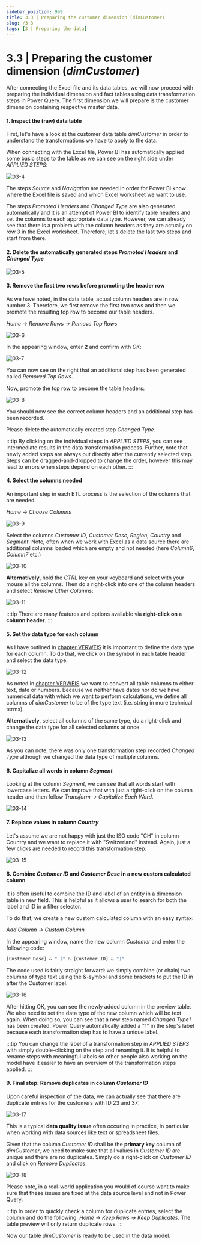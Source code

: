 ```yaml
---
sidebar_position: 999
title: 3.3 | Preparing the customer dimension (dimCustomer)
slug: /3.3
tags: [3 | Preparing the data]
---
```


# 3.3 | Preparing the customer dimension (*dimCustomer*)

After connecting the Excel file and its data tables, we will now proceed with preparing the individual dimension and fact tables using data transformation steps in Power Query. The first dimension we will prepare is the customer dimension containing respective master data.

#### 1. Inspect the (raw) data table

First, let's have a look at the customer data table *dimCustomer* in order to understand the transformations we have to apply to the data.

When connecting with the Excel file, Power BI has automatically applied some basic steps to the table as we can see on the right side under *APPLIED STEPS*:

![03-4](/img/img_book_03-4.png)

The steps *Source* and *Navigation* are needed in order for Power BI know where the Excel file is saved and which Excel worksheet we want to use.

The steps *Promoted Headers* and *Changed Type* are also generated automatically and it is an attempt of Power BI to identify table headers and set the columns to each appropriate data type. However, we can already see that there is a problem with the column headers as they are actually on row 3 in the Excel worksheet. Therefore, let's delete the last two steps and start from there.

#### 2. Delete the automatically generated steps *Promoted Headers* and *Changed Type*

![03-5](/img/img_book_03-5.png)

#### 3. Remove the first two rows before promoting the header row

As we have noted, in the data table, actual column headers are in row number 3. Therefore, we first remove the first two rows and then we promote the resulting top row to become our table headers.

*Home → Remove Rows → Remove Top Rows*

![03-6](/img/img_book_03-6.png)

In the appearing window, enter **2** and confirm with *OK*:

![03-7](/img/img_book_03-7.png)

You can now see on the right that an additional step has been generated called *Removed Top Rows*.

Now, promote the top row to become the table headers:

![03-8](/img/img_book_03-8.png)

You should now see the correct column headers and an additional step has been recorded.

Please delete the automatically created step *Changed Type*.

:::tip
By clicking on the individual steps in *APPLIED STEPS*, you can see intermediate results in the data transformation process. Further, note that newly added steps are always put directly after the currently selected step. Steps can be dragged-and-dropped to change the order, however this may lead to errors when steps depend on each other.
:::

#### 4. Select the columns needed

An important step in each ETL process is the selection of the columns that are needed.

*Home → Choose Columns*

![03-9](/img/img_book_03-9.png)

Select the columns *Customer ID*, *Customer Desc*, *Region*, *Country* and *Segment*. Note, often when we work with Excel as a data source there are additional columns loaded which are empty and not needed (here *Column6*, *Column7* etc.)

![03-10](/img/img_book_03-10.png)

**Alternatively**, hold the *CTRL* key on your keyboard and select with your mouse all the columns. Then do a right-click into one of the column headers and select *Remove Other Columns*:

![03-11](/img/img_book_03-11.png)

:::tip
There are many features and options available via **right-click on a column header**.
:::

#### 5. Set the data type for each column

As I have outlined in [<ins>chapter VERWEIS</ins>](/01-book/01-chapter2/02-03-powerquery.md#223--using-the-right-data-types-for-table-columns) it is important to define the data type for each column. To do that, we click on the symbol in each table header and select the data type.

![03-12](/img/img_book_03-12.png)

As noted in [<ins>chapter VERWEIS</ins>](/01-book/01-chapter2/02-03-powerquery.md#223--using-the-right-data-types-for-table-columns) we want to convert all table columns to either text, date or numbers. Because we neither have dates nor do we have numerical data with which we want to perform calculations, we define all columns of *dimCustomer* to be of the type text (i.e. string in more technical terms).

**Alternatively**, select all columns of the same type, do a right-click and change the data type for all selected columns at once.

![03-13](/img/img_book_03-13.png)

As you can note, there was only one transformation step recorded *Changed Type* although we changed the data type of multiple columns.

#### 6. Capitalize all words in column *Segment*

Looking at the column *Segment*, we can see that all words start with lowercase letters. We can improve that with just a right-click on the column header and then follow *Transform → Capitalize Each Word*.

![03-14](/img/img_book_03-14.png)

#### 7. Replace values in column *Country*

Let's assume we are not happy with just the ISO code "CH" in column Country and we want to replace it with "Switzerland" instead. Again, just a few clicks are needed to record this transformation step:

![03-15](/img/img_book_03-15.png)

#### 8. Combine *Customer ID* and *Customer Desc* in a new custom calculated column

It is often useful to combine the ID and label of an entity in a dimension table in new field. This is helpful as it allows a user to search for both the label and ID in a filter selector.

To do that, we create a new custom calculated column with an easy syntax:

*Add Column → Custom Column*

In the appearing window, name the new column *Customer* and enter the following code:

```jsx title="New calculated column: Customer"
[Customer Desc] & " (" & [Customer ID] & ")"
```

The code used is fairly straight forward: we simply combine (or chain) two columns of type text using the &-symbol and some brackets to put the ID in after the Customer label.

![03-16](/img/img_book_03-16.png)

After hitting OK, you can see the newly added column in the preview table. We also need to set the data type of the new column which will be text again. When doing so, you can see that a new step named *Changed Type1* has been created. Power Query automatically added a "1" in the step's label because each transformation step has to have a unique label.

:::tip
You can change the label of a transformation step in *APPLIED STEPS* with simply double-clicking on the step and renaming it. It is helpful to rename steps with meaningful labels so other people also working on the model have it easier to have an overview of the transformation steps applied.
:::

#### 9. Final step: Remove duplicates in column *Customer ID*

Upon careful inspection of the data, we can actually see that there are duplicate entries for the customers with ID 23 and 37:

![03-17](/img/img_book_03-17.png)

This is a typical **data quality issue** often occuring in practice, in particular when working with data sources like text or spreadsheet files.

Given that the column *Customer ID* shall be the **primary key** column of *dimCustomer*, we need to make sure that all values in *Customer ID* are unique and there are no duplicates. Simply do a right-click on *Customer ID* and click on *Remove Duplicates*.

![03-18](/img/img_book_03-18.png)

Please note, in a real-world application you would of course want to make sure that these issues are fixed at the data source level and not in Power Query.

:::tip
In order to quickly check a column for duplicate entries, select the column and do the following: *Home → Keep Rows → Keep Duplicates*. The table preview will only return duplicate rows.
:::

Now our table *dimCustomer* is ready to be used in the data model.